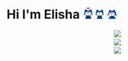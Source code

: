 # Hi I'm Elisha <img width=25px src="cat1.gif"><img width=27.5px src="cat2.gif"><img width=30px src="cat3.gif">
[//]: # (<details><summary align="center">Wanna see something cool? Open this tab from FireFox</summary><img src="me.svg" height="166"><img src="me.svg" height="166"><img src="me.svg" height="166"><img src="me.svg" height="166"><img src="me.svg" height="166"><img src="me.svg" height="166"><img src="me.svg" height="166"><img src="me.svg" height="166"><img src="me.svg" height="166"><img src="me.svg" height="166"><img src="me.svg" height="166"><img src="me.svg" height="166"><img src="me.svg" height="166"><img src="me.svg" height="166"><img src="me.svg" height="166"><img src="me.svg" height="166"><img src="me.svg" height="166"><img src="me.svg" height="166"><img src="me.svg" height="166"><img src="me.svg" height="166"><img src="me.svg" height="166"><img src="me.svg" height="166"><img src="me.svg" height="166"><img src="me.svg" height="166"><img src="me.svg" height="166"><img src="me.svg" height="166"><img src="me.svg" height="166"><img src="me.svg" height="166"><img src="me.svg" height="166"><img src="me.svg" height="166"><img src="me.svg" height="166"><img src="me.svg" height="166"><img src="me.svg" height="166"><img src="me.svg" height="166"><img src="me.svg" height="166"><img src="me.svg" height="166"><img src="me.svg" height="166"><img src="me.svg" height="166"><img src="me.svg" height="166"><img src="me.svg" height="166"><img src="me.svg" height="166"><img src="me.svg" height="166"><br/><br/><br/><br/></details>)

<p align="center">
<img src="https://stats4github.vercel.app/api?username=donno2048&hide=stars,prs&include_all_commits=true"><br>
<img src="https://stats4github.vercel.app/api/top-langs/?username=donno2048&langs_count=11&hide=html&layout=compact"><br>
<img src="https://github-profile-trophy.vercel.app/?username=donno2048&title=Commit,Issues,Repositories,MultiLanguage&column=4"></p>

[//]: # (github-stats-eight instead of github-readme-stats for m sign)
